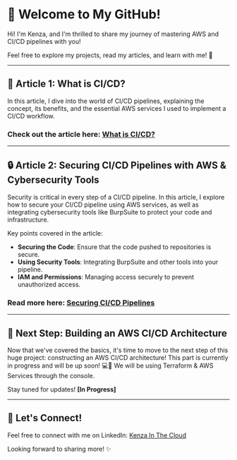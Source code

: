 # 🌟 Welcome to My GitHub!

Hi! I'm Kenza, and I'm thrilled to share my journey of mastering AWS and CI/CD pipelines with you!  
  
Feel free to explore my projects, read my articles, and learn with me! 🚀

---

## 📝 Article 1: What is CI/CD?

In this article, I dive into the world of CI/CD pipelines, explaining the concept, its benefits, and the essential AWS services I used to implement a CI/CD workflow.  

### Check out the article here: [What is CI/CD?](https://github.com/Kzax01/AWS-CI-CD-Pipeline/blob/main/Part%201%20CICD%20full%20Explanation.md)

---

## 🔒 Article 2: Securing CI/CD Pipelines with AWS & Cybersecurity Tools

Security is critical in every step of a CI/CD pipeline. In this article, I explore how to secure your CI/CD pipeline using AWS services, as well as integrating cybersecurity tools like BurpSuite to protect your code and infrastructure.

Key points covered in the article:

- **Securing the Code**: Ensure that the code pushed to repositories is secure.
- **Using Security Tools**: Integrating BurpSuite and other tools into your pipeline.
- **IAM and Permissions**: Managing access securely to prevent unauthorized access.

### Read more here: [Securing CI/CD Pipelines](https://github.com/Kzax01/AWS-CI-CD-Pipeline/blob/main/Part%202%20AWS%20Powered%20CICD%20Pipeline%20Security.md)
---

## 🚧 Next Step: Building an AWS CI/CD Architecture

Now that we've covered the basics, it's time to move to the next step of this huge project: constructing an AWS CI/CD architecture! This part is currently in progress and will be up soon! 💻🔧
We will be using Terraform & AWS Services through the console.

Stay tuned for updates! **[In Progress]**

---

## 💬 Let's Connect!

Feel free to connect with me on LinkedIn: [Kenza In The Cloud](https://www.linkedin.com/in/kenza-in-the-cloud/)

Looking forward to sharing more! ✨
